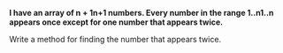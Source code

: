 **I have an array of n + 1n+1 numbers. Every number in the range 1..n1..n appears once except for one number that appears twice.**

Write a method for finding the number that appears twice.
